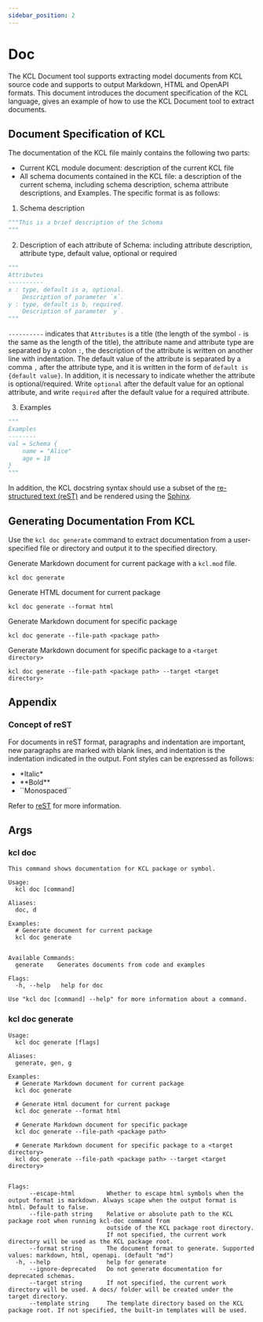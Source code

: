 ```yaml
---
sidebar_position: 2
---
```


# Doc

The KCL Document tool supports extracting model documents from KCL source code and supports to output Markdown, HTML and OpenAPI formats. This document introduces the document specification of the KCL language, gives an example of how to use the KCL Document tool to extract documents.

## Document Specification of KCL

The documentation of the KCL file mainly contains the following two parts:

- Current KCL module document: description of the current KCL file
- All schema documents contained in the KCL file: a description of the current schema, including schema description, schema attribute descriptions, and Examples. The specific format is as follows:

1. Schema description

```python
"""This is a brief description of the Schema
"""
```

2. Description of each attribute of Schema: including attribute description, attribute type, default value, optional or required

```python
"""
Attributes
----------
x : type, default is a, optional.
    Description of parameter `x`.
y : type, default is b, required.
    Description of parameter `y`.
"""
```

`----------` indicates that `Attributes` is a title (the length of the symbol `-` is the same as the length of the title), the attribute name and attribute type are separated by a colon `:`, the description of the attribute is written on another line with indentation. The default value of the attribute is separated by a comma `,` after the attribute type, and it is written in the form of `default is {default value}`. In addition, it is necessary to indicate whether the attribute is optional/required. Write `optional` after the default value for an optional attribute, and write `required` after the default value for a required attribute.

3. Examples

```python
"""
Examples
--------
val = Schema {
    name = "Alice"
    age = 18
}
"""
```

In addition, the KCL docstring syntax should use a subset of the [re-structured text (reST)](https://docutils.sourceforge.io/rst.html) and be rendered using the [Sphinx](https://www.sphinx-doc.org/en/master/).

## Generating Documentation From KCL

Use the `kcl doc generate` command to extract documentation from a user-specified file or directory and output it to the specified directory.

Generate Markdown document for current package with a `kcl.mod` file.

```shell
kcl doc generate
``` 
  
Generate HTML document for current package

```shell
kcl doc generate --format html
```

Generate Markdown document for specific package

```shell
kcl doc generate --file-path <package path>
```

Generate Markdown document for specific package to a `<target directory>`

```shell
kcl doc generate --file-path <package path> --target <target directory>
```

## Appendix

### Concept of reST

For documents in reST format, paragraphs and indentation are important, new paragraphs are marked with blank lines, and indentation is the indentation indicated in the output. Font styles can be expressed as follows:

- \*Italic\*
- \*\*Bold\*\*
- \`\`Monospaced\`\`

Refer to [reST](https://docutils.sourceforge.io/rst.html) for more information.

## Args

### kcl doc

```shell
This command shows documentation for KCL package or symbol.

Usage:
  kcl doc [command]

Aliases:
  doc, d

Examples:
  # Generate document for current package
  kcl doc generate
  

Available Commands:
  generate    Generates documents from code and examples

Flags:
  -h, --help   help for doc

Use "kcl doc [command] --help" for more information about a command.
```

### kcl doc generate

```shell
Usage:
  kcl doc generate [flags]

Aliases:
  generate, gen, g

Examples:
  # Generate Markdown document for current package
  kcl doc generate

  # Generate Html document for current package
  kcl doc generate --format html

  # Generate Markdown document for specific package
  kcl doc generate --file-path <package path>

  # Generate Markdown document for specific package to a <target directory>
  kcl doc generate --file-path <package path> --target <target directory>


Flags:
      --escape-html         Whether to escape html symbols when the output format is markdown. Always scape when the output format is html. Default to false.
      --file-path string    Relative or absolute path to the KCL package root when running kcl-doc command from
                            outside of the KCL package root directory.
                            If not specified, the current work directory will be used as the KCL package root.
      --format string       The document format to generate. Supported values: markdown, html, openapi. (default "md")
  -h, --help                help for generate
      --ignore-deprecated   Do not generate documentation for deprecated schemas.
      --target string       If not specified, the current work directory will be used. A docs/ folder will be created under the target directory.
      --template string     The template directory based on the KCL package root. If not specified, the built-in templates will be used.
```
